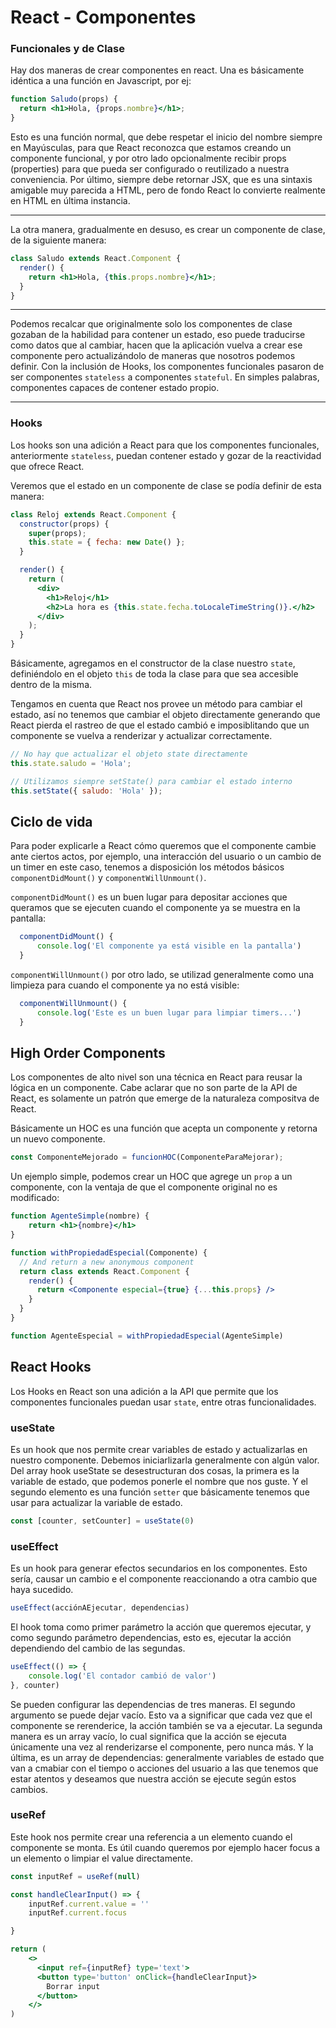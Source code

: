 # React - Componentes

### Funcionales y de Clase

Hay dos maneras de crear componentes en react. Una es básicamente idéntica a una función en Javascript, por ej:

```jsx
function Saludo(props) {
  return <h1>Hola, {props.nombre}</h1>;
}
```

Esto es una función normal, que debe respetar el inicio del nombre siempre en Mayúsculas, para que React reconozca que estamos creando un componente funcional, y por otro lado opcionalmente recibir props (properties) para que pueda ser configurado o reutilizado a nuestra conveniencia. Por último, siempre debe retornar JSX, que es una sintaxis amigable muy parecida a HTML, pero de fondo React lo convierte realmente en HTML en última instancia.

***

La otra manera, gradualmente en desuso, es crear un componente de clase, de la siguiente manera:

```jsx
class Saludo extends React.Component {
  render() {
    return <h1>Hola, {this.props.nombre}</h1>;
  }
}
```
***

Podemos recalcar que originalmente solo los componentes de clase gozaban de la habilidad para contener un estado, eso puede traducirse como datos que al cambiar, hacen que la aplicación vuelva a crear ese componente pero actualizándolo de maneras que nosotros podemos definir.
Con la inclusión de Hooks, los componentes funcionales pasaron de ser componentes `stateless` a componentes `stateful`. En simples palabras, componentes capaces de contener estado propio.

***

### Hooks

Los hooks son una adición a React para que los componentes funcionales, anteriormente `stateless`, puedan contener estado y gozar de la reactividad que ofrece React.

Veremos que el estado en un componente de clase se podía definir de esta manera:

```jsx
class Reloj extends React.Component {
  constructor(props) {
    super(props);
    this.state = { fecha: new Date() };
  }

  render() {
    return (
      <div>
        <h1>Reloj</h1>
        <h2>La hora es {this.state.fecha.toLocaleTimeString()}.</h2>
      </div>
    );
  }
}
```

Básicamente, agregamos en el constructor de la clase nuestro `state`, definiéndolo en el objeto `this` de toda la clase para que sea accesible dentro de la misma.

Tengamos en cuenta que React nos provee un método para cambiar el estado, así no tenemos que cambiar el objeto directamente generando que React pierda el rastreo de que el estado cambió e imposiblitando que un componente se vuelva a renderizar y actualizar correctamente.

```jsx
// No hay que actualizar el objeto state directamente
this.state.saludo = 'Hola';
```

```jsx
// Utilizamos siempre setState() para cambiar el estado interno
this.setState({ saludo: 'Hola' });
```

## Ciclo de vida

Para poder explicarle a React cómo queremos que el componente cambie ante ciertos actos, por ejemplo, una interacción del usuario o un cambio de un timer en este caso, tenemos a disposición los métodos básicos `componentDidMount()` y `componentWillUnmount()`.

`componentDidMount()` es un buen lugar para depositar acciones que queramos que se ejecuten cuando el componente ya se muestra en la pantalla:

```jsx
  componentDidMount() {
      console.log('El componente ya está visible en la pantalla')
  }
```

`componentWillUnmount()` por otro lado, se utilizad generalmente como una limpieza para cuando el componente ya no está visible:

```jsx
  componentWillUnmount() {
      console.log('Este es un buen lugar para limpiar timers...')
  }
```

## High Order Components

Los componentes de alto nivel son una técnica en React para reusar la lógica en un componente. Cabe aclarar que no son parte de la API de React, es solamente un patrón que emerge de la naturaleza compositva de React.

Básicamente un HOC es una función que acepta un componente y retorna un nuevo componente.

```jsx
const ComponenteMejorado = funcionHOC(ComponenteParaMejorar);
```

Un ejemplo simple, podemos crear un HOC que agrege un `prop` a un componente, con la ventaja de que el componente original no es modificado:

```jsx
function AgenteSimple(nombre) {
    return <h1>{nombre}</h1>
}

function withPropiedadEspecial(Componente) {
  // And return a new anonymous component
  return class extends React.Component {
    render() {
      return <Componente especial={true} {...this.props} />
    }
  }
}

function AgenteEspecial = withPropiedadEspecial(AgenteSimple)
```

## React Hooks

Los Hooks en React son una adición a la API que permite que los componentes funcionales puedan usar `state`, entre otras funcionalidades.

### useState

Es un hook que nos permite crear variables de estado y actualizarlas en nuestro componente. Debemos iniciarlizarla generalmente con algún valor.
Del array hook useState se desestructuran dos cosas, la primera es la variable de estado, que podemos ponerle el nombre que nos guste. Y el segundo elemento es una función `setter` que básicamente tenemos que usar para actualizar la variable de estado.

```jsx
const [counter, setCounter] = useState(0)
```

### useEffect

Es un hook para generar efectos secundarios en los componentes. Esto sería, causar un cambio e el componente reaccionando a otra cambio que haya sucedido.

```jsx
useEffect(acciónAEjecutar, dependencias)
```

El hook toma como primer parámetro la acción que queremos ejecutar, y como segundo parámetro dependencias, esto es, ejecutar la acción dependiendo del cambio de las segundas.

```jsx
useEffect(() => {
    console.log('El contador cambió de valor')
}, counter)
```

Se pueden configurar las dependencias de tres maneras. El segundo argumento se puede dejar vacío. Esto va a significar que cada vez que el componente se rerenderice, la acción también se va a ejecutar.
La segunda manera es un array vacío, lo cual significa que la acción se ejecuta únicamente una vez al renderizarse el componente, pero nunca más.
Y la última, es un array de dependencias: generalmente variables de estado que van a cmabiar con el tiempo o acciones del usuario a las que tenemos que estar atentos y deseamos que nuestra acción se ejecute según estos cambios.

### useRef

Este hook nos permite crear una referencia a un elemento cuando el componente se monta. Es útil cuando queremos por ejemplo hacer focus a un elemento o limpiar el value directamente.

```jsx
const inputRef = useRef(null)

const handleClearInput() => {
    inputRef.current.value = ''
    inputRef.current.focus

}

return (
    <>
      <input ref={inputRef} type='text'>
      <button type='button' onClick={handleClearInput}>
        Borrar input
      </button>
    </>
)
```

